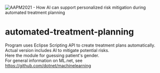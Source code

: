 ![AAPM2021 - How AI can support personalized risk mitigation during automated treatment planning](https://user-images.githubusercontent.com/51229588/124246838-924f3400-db21-11eb-861c-33146b193f74.png)
# automated-treatment-planning
Program uses Eclipse Scripting API to create treatment plans automatically. Actual version includes AI to mitigate potential risks. <br>
Here the module for guessing patient's gender. <br>
For general information on ML.net, see https://github.com/dotnet/machinelearning
